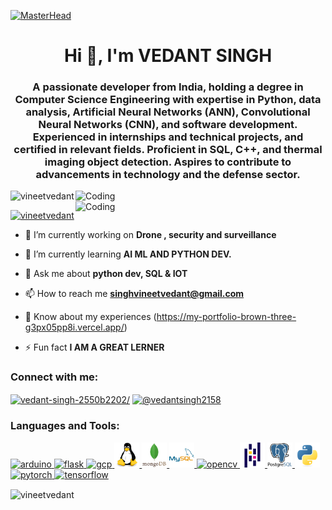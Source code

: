 
[![MasterHead](https://media3.giphy.com/headers/levberry/wWIVadS9YYBK.gif)](https://media3.giphy.com/headers/levberry/wWIVadS9YYBK.gif)

<h1 align="center">Hi 👋, I'm VEDANT SINGH</h1>
<h3 align="center">A passionate developer from India, holding a degree in Computer Science Engineering with expertise in Python, data analysis, Artificial Neural Networks (ANN), Convolutional Neural Networks (CNN), and software development. Experienced in internships and technical projects, and certified in relevant fields. Proficient in SQL, C++, and thermal imaging object detection. Aspires to contribute to advancements in technology and the defense sector.</h3>

<img align="right" alt="Coding" width="400" src="https://user-images.githubusercontent.com/74038190/225813708-98b745f2-7d22-48cf-9150-083f1b00d6c9.gif">


<img align="right" alt="Coding" width="400" src="https://cdn.dribbble.com/users/1277312/screenshots/14733298/media/39b1045e593737587dd60e42c8422d1f.gif">


<p align="left"> <img src="https://komarev.com/ghpvc/?username=vineetvedant&label=Profile%20views&color=0e75b6&style=flat" alt="vineetvedant" /> </p>

<p align="left"> <a href="https://github.com/ryo-ma/github-profile-trophy"><img src="https://github-profile-trophy.vercel.app/?username=vineetvedant" alt="vineetvedant" /></a> </p>

- 🔭 I’m currently working on **Drone , security and surveillance**

- 🌱 I’m currently learning **AI ML AND PYTHON DEV.**

- 💬 Ask me about **python dev, SQL & IOT**

- 📫 How to reach me **singhvineetvedant@gmail.com**

- 📄 Know about my experiences (https://my-portfolio-brown-three-g3px05pp8i.vercel.app/)

- ⚡ Fun fact **I AM A GREAT LERNER**

<h3 align="left">Connect with me:</h3>
<p align="left">
<a href="https://linkedin.com/in/vedant-singh-2550b2202/" target="blank"><img align="center" src="https://raw.githubusercontent.com/rahuldkjain/github-profile-readme-generator/master/src/images/icons/Social/linked-in-alt.svg" alt="vedant-singh-2550b2202/" height="30" width="40" /></a>
<a href="https://www.youtube.com/c/@vedantsingh2158" target="blank"><img align="center" src="https://raw.githubusercontent.com/rahuldkjain/github-profile-readme-generator/master/src/images/icons/Social/youtube.svg" alt="@vedantsingh2158" height="30" width="40" /></a>
</p>

<h3 align="left">Languages and Tools:</h3>
<p align="left"> <a href="https://www.arduino.cc/" target="_blank" rel="noreferrer"> <img src="https://cdn.worldvectorlogo.com/logos/arduino-1.svg" alt="arduino" width="40" height="40"/> </a> <a href="https://flask.palletsprojects.com/" target="_blank" rel="noreferrer"> <img src="https://www.vectorlogo.zone/logos/pocoo_flask/pocoo_flask-icon.svg" alt="flask" width="40" height="40"/> </a> <a href="https://cloud.google.com" target="_blank" rel="noreferrer"> <img src="https://www.vectorlogo.zone/logos/google_cloud/google_cloud-icon.svg" alt="gcp" width="40" height="40"/> </a> <a href="https://www.linux.org/" target="_blank" rel="noreferrer"> <img src="https://raw.githubusercontent.com/devicons/devicon/master/icons/linux/linux-original.svg" alt="linux" width="40" height="40"/> </a> <a href="https://www.mongodb.com/" target="_blank" rel="noreferrer"> <img src="https://raw.githubusercontent.com/devicons/devicon/master/icons/mongodb/mongodb-original-wordmark.svg" alt="mongodb" width="40" height="40"/> </a> <a href="https://www.mysql.com/" target="_blank" rel="noreferrer"> <img src="https://raw.githubusercontent.com/devicons/devicon/master/icons/mysql/mysql-original-wordmark.svg" alt="mysql" width="40" height="40"/> </a> <a href="https://opencv.org/" target="_blank" rel="noreferrer"> <img src="https://www.vectorlogo.zone/logos/opencv/opencv-icon.svg" alt="opencv" width="40" height="40"/> </a> <a href="https://pandas.pydata.org/" target="_blank" rel="noreferrer"> <img src="https://raw.githubusercontent.com/devicons/devicon/2ae2a900d2f041da66e950e4d48052658d850630/icons/pandas/pandas-original.svg" alt="pandas" width="40" height="40"/> </a> <a href="https://www.postgresql.org" target="_blank" rel="noreferrer"> <img src="https://raw.githubusercontent.com/devicons/devicon/master/icons/postgresql/postgresql-original-wordmark.svg" alt="postgresql" width="40" height="40"/> </a> <a href="https://www.python.org" target="_blank" rel="noreferrer"> <img src="https://raw.githubusercontent.com/devicons/devicon/master/icons/python/python-original.svg" alt="python" width="40" height="40"/> </a> <a href="https://pytorch.org/" target="_blank" rel="noreferrer"> <img src="https://www.vectorlogo.zone/logos/pytorch/pytorch-icon.svg" alt="pytorch" width="40" height="40"/> </a> <a href="https://www.tensorflow.org" target="_blank" rel="noreferrer"> <img src="https://www.vectorlogo.zone/logos/tensorflow/tensorflow-icon.svg" alt="tensorflow" width="40" height="40"/> </a> </p>

<p><img align="center" src="https://github-readme-stats.vercel.app/api/top-langs?username=vineetvedant&show_icons=true&locale=en&layout=compact" alt="vineetvedant" /></p>
